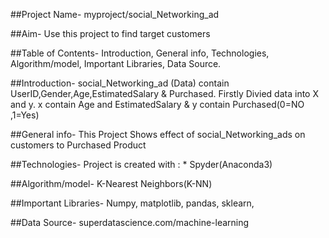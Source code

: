 ##Project Name- 
   myproject/social_Networking_ad

##Aim-
   Use this project to find target customers 
 
##Table of Contents-
     Introduction,
     General info,
     Technologies,
     Algorithm/model,
     Important Libraries,
     Data Source.
        

##Introduction-
       social_Networking_ad (Data) contain UserID,Gender,Age,EstimatedSalary & Purchased.
   Firstly Divied data into X and y.
   x contain Age and EstimatedSalary & y contain Purchased(0=NO ,1=Yes) 

##General info-
  This  Project Shows effect of social_Networking_ads on customers to Purchased Product 

##Technologies-
  Project is created with : 
                        * Spyder(Anaconda3)

##Algorithm/model-
           K-Nearest Neighbors(K-NN)

##Important Libraries-
          Numpy,
          matplotlib,
          pandas,
          sklearn,

##Data Source-
         superdatascience.com/machine-learning
